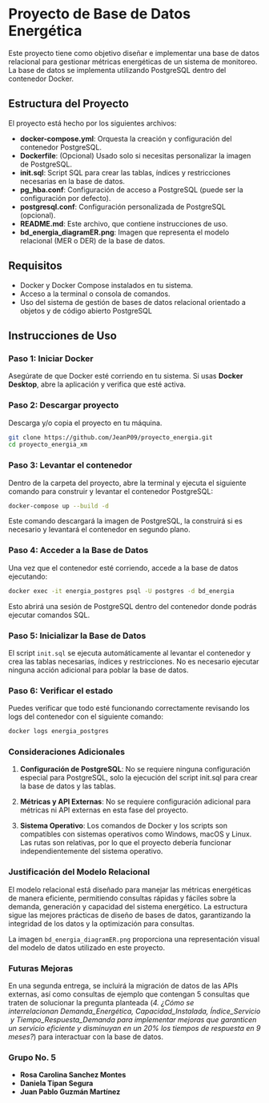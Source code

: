 # Proyecto de Base de Datos Energética

Este proyecto tiene como objetivo diseñar e implementar una base de datos relacional para gestionar métricas energéticas de un sistema de monitoreo. La base de datos se implementa utilizando PostgreSQL dentro del contenedor Docker.

## Estructura del Proyecto

El proyecto está hecho por los siguientes archivos:

- **docker-compose.yml**: Orquesta la creación y configuración del contenedor PostgreSQL.
- **Dockerfile**: (Opcional) Usado solo si necesitas personalizar la imagen de PostgreSQL.
- **init.sql**: Script SQL para crear las tablas, índices y restricciones necesarias en la base de datos.
- **pg_hba.conf**: Configuración de acceso a PostgreSQL (puede ser la configuración por defecto).
- **postgresql.conf**: Configuración personalizada de PostgreSQL (opcional).
- **README.md**: Este archivo, que contiene instrucciones de uso.
- **bd_energia_diagramER.png**: Imagen que representa el modelo relacional (MER o DER) de la base de datos.

## Requisitos

- Docker y Docker Compose instalados en tu sistema.
- Acceso a la terminal o consola de comandos.
- Uso del sistema de gestión de bases de datos relacional orientado a objetos y de código abierto PostgreSQL 

## Instrucciones de Uso

### Paso 1: Iniciar Docker

Asegúrate de que Docker esté corriendo en tu sistema. Si usas **Docker Desktop**, abre la aplicación y verifica que esté activa.

### Paso 2: Descargar proyecto

Descarga y/o copia el proyecto en tu máquina.

```bash
git clone https://github.com/JeanP09/proyecto_energia.git
cd proyecto_energia_xm
```


### Paso 3: Levantar el contenedor

Dentro de la carpeta del proyecto, abre la terminal y ejecuta el siguiente comando para construir y levantar el contenedor PostgreSQL:

```bash
docker-compose up --build -d
```
Este comando descargará la imagen de PostgreSQL, la construirá si es necesario y levantará el contenedor en segundo plano.

### Paso 4: Acceder a la Base de Datos
Una vez que el contenedor esté corriendo, accede a la base de datos ejecutando:

```bash
docker exec -it energia_postgres psql -U postgres -d bd_energia
```
Esto abrirá una sesión de PostgreSQL dentro del contenedor donde podrás ejecutar comandos SQL.

### Paso 5: Inicializar la Base de Datos
El script ```init.sql``` se ejecuta automáticamente al levantar el contenedor y crea las tablas necesarias, índices y restricciones. No es necesario ejecutar ninguna acción adicional para poblar la base de datos.

### Paso 6: Verificar el estado
Puedes verificar que todo esté funcionando correctamente revisando los logs del contenedor con el siguiente comando:
```bash
docker logs energia_postgres
```

### Consideraciones Adicionales
1. **Configuración de PostgreSQL**: No se requiere ninguna configuración especial para PostgreSQL, solo la ejecución del script init.sql para crear la base de datos y las tablas.

2. **Métricas y API Externas**: No se requiere configuración adicional para métricas ni API externas en esta fase del proyecto.

3. **Sistema Operativo**: Los comandos de Docker y los scripts son compatibles con sistemas operativos como Windows, macOS y Linux. Las rutas son relativas, por lo que el proyecto debería funcionar independientemente del sistema operativo.

### Justificación del Modelo Relacional
El modelo relacional está diseñado para manejar las métricas energéticas de manera eficiente, permitiendo consultas rápidas y fáciles sobre la demanda, generación y capacidad del sistema energético. La estructura sigue las mejores prácticas de diseño de bases de datos, garantizando la integridad de los datos y la optimización para consultas.

La imagen ```bd_energia_diagramER.png``` proporciona una representación visual del modelo de datos utilizado en este proyecto.

### Futuras Mejoras
En una segunda entrega, se incluirá la migración de datos de las APIs externas, así como consultas de ejemplo que contengan 5 consultas que traten de solucionar la pregunta planteada (*4. ¿Cómo se interrelacionan Demanda_Energética, Capacidad_Instalada, Índice_Servicio y Tiempo_Respuesta_Demanda para implementar mejoras que garanticen un servicio eficiente y disminuyan en un 20% los tiempos de respuesta en 9 meses?*) para interactuar con la base de datos.



### **Grupo No. 5**
- **Rosa Carolina Sanchez Montes**
 - **Daniela Tipan Segura**
 - **Juan Pablo Guzmán Martínez**